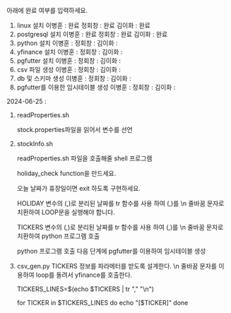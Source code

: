 아래에 완료 여부를 입력하세요.
1. linux 설치
   이병훈 : 완료
   정회창 : 완료
   김이화 : 완료
2. postgresql 설치
   이병훈 : 완료
   정회창 : 완료
   김이화 : 완료
3. python 설치
   이병훈 : 
   정회창 : 
   김이화 : 
4. yfinance 설치
   이병훈 : 
   정회창 : 
   김이화 :    
5. pgfutter 설치
   이병훈 : 
   정회창 : 
   김이화 :    
6. csv 파일 생성
   이병훈 : 
   정회창 : 
   김이화 :
7. db 및 스키마 생성
   이병훈 : 
   정회창 : 
   김이화 :
8. pgfutter를 이용한 임시테이블 생성
   이병훈 : 
   정회창 : 
   김이화 :   

2024-06-25 :
1. readProperties.sh
   
	stock.properties파일을 읽어서 변수를 선언

3. stockInfo.sh
   
   readProperties.sh 파일을 호출해줄 shell 프로그램
   
   holiday_check function을 만드세요.
   
   오늘 날짜가 휴장일이면 exit 하도록 구현하세요.
   
   HOLIDAY 변수의 (,)로 분리된 날짜를 tr 함수를 사용 하여 (,)를 \n 줄바꿈 문자로 치환하여 LOOP문을 실행해야 합니다.
   
   TICKERS 변수의 (,)로 분리된 날짜를 tr 함수를 사용 하여 (,)를 \n 줄바꿈 문자로 치환하여 python 프로그램 호출
   
   python 프로그램 호출 다음 단계에 pgfutter를 이용하여 임시테이블 생성
   
5. csv_gen.py
   TICKERS 정보를 파라메터를 받도록 설계한다.
   \n 줄바꿈 문자를 이용하여 loop를 돌려서 yfinance를 호출한다.
   
   
   TICKERS_LINES=$(echo $TICKERS | tr "," "\n")

	for TICKER in $TICKERS_LINES
	do
		echo "[$TICKER]"
	done

